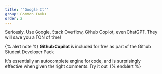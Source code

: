 ```yaml
---
title: '"Google It"'
group: Common Tasks
order: 2
---
```


Seriously. Use Google, Stack Overflow, Github Copilot, even ChatGPT. They will save you a TON of time!

{% alert note %}
**Github Copilot** is included for free as part of the Github Student Developer Pack.

It's essentially an autocomplete engine for code, and is surprisingly effective when given the right comments. Try it out!
{% endalert %}